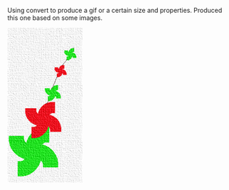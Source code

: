 Using convert to produce a gif or a certain size and properties. 
Produced this one based on some images.


![mandel](/gif/canvas_mandel_cubism_diffraction_other.gif )
